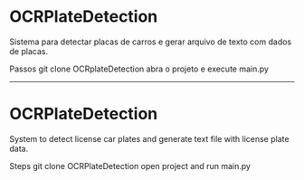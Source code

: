 # OCRPlateDetection
Sistema para detectar placas de carros e gerar arquivo de texto com dados de placas.

Passos
git clone OCRplateDetection
abra o projeto e execute main.py

-----------------------------------------------------------------------------------------------------
# OCRPlateDetection
System to detect license car plates and generate text file with license plate data.

Steps
git clone OCRPlateDetection
open project and run main.py


